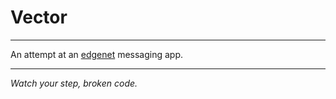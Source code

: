 # Vector

---

An attempt at an [edgenet](http://theedge.es/) messaging app.

---

*Watch your step, broken code.*
